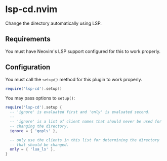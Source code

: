 # lsp-cd.nvim

Change the directory automatically using LSP.

## Requirements

You must have Neovim's LSP support configured for this to work properly.

## Configuration

You must call the `setup()` method for this plugin to work properly.

```lua
require('lsp-cd').setup()
```

You may pass options to `setup()`:

```lua
require('lsp-cd').setup {
  -- 'ignore' is evaluated first and 'only' is evaluated second.
  --
  -- 'ignore' is a list of client names that should never be used for
  -- changing the directory.
  ignore = { 'gopls' },

  -- only use the clients in this list for determining the directory
  -- that should be changed.
  only = { 'lua_ls' },
}
```
